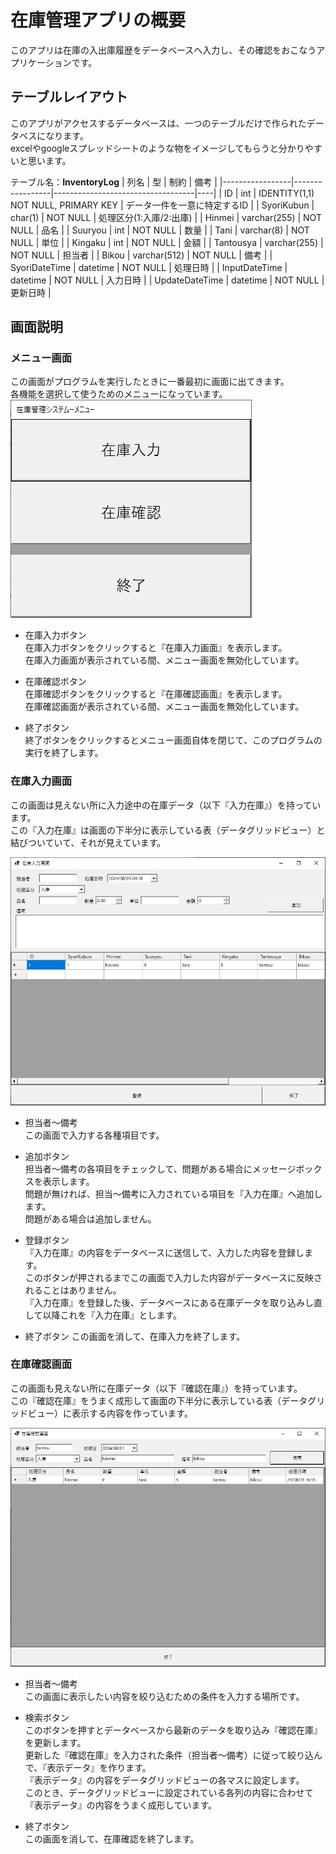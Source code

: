 # 在庫管理アプリの概要  
このアプリは在庫の入出庫履歴をデータベースへ入力し、その確認をおこなうアプリケーションです。

## テーブルレイアウト
このアプリがアクセスするデータベースは、一つのテーブルだけで作られたデータベスになります。  
excelやgoogleスプレッドシートのような物をイメージしてもらうと分かりやすいと思います。

テーブル名：**InventoryLog**
| 列名          | 型       | 制約                       | 備考 |
|-----------------|-----------------|-----------------------------------|----|
| ID              | int             | IDENTITY(1,1) NOT NULL, PRIMARY KEY | データ一件を一意に特定するID |
| SyoriKubun      | char(1)         | NOT NULL                          | 処理区分(1:入庫/2:出庫) |
| Hinmei          | varchar(255)    | NOT NULL                          | 品名 |
| Suuryou         | int             | NOT NULL                          | 数量 |
| Tani            | varchar(8)      | NOT NULL                          | 単位 |
| Kingaku         | int             | NOT NULL                          | 金額 |
| Tantousya       | varchar(255)    | NOT NULL                          | 担当者 |
| Bikou           | varchar(512)    | NOT NULL                          | 備考 |
| SyoriDateTime   | datetime        | NOT NULL                          | 処理日時 |
| InputDateTime   | datetime        | NOT NULL                          | 入力日時 |
| UpdateDateTime  | datetime        | NOT NULL                          | 更新日時 |


## 画面説明
### メニュー画面  
この画面がプログラムを実行したときに一番最初に画面に出てきます。  
各機能を選択して使うためのメニューになっています。  
![メニュー](./ss/在庫管理システム-メニュー.png "メニュー")  
- 在庫入力ボタン  
在庫入力ボタンをクリックすると『在庫入力画面』を表示します。  
在庫入力画面が表示されている間、メニュー画面を無効化しています。  

- 在庫確認ボタン  
在庫確認ボタンをクリックすると『在庫確認画面』を表示します。  
在庫確認画面が表示されている間、メニュー画面を無効化しています。  

- 終了ボタン  
終了ボタンをクリックするとメニュー画面自体を閉じて、このプログラムの実行を終了します。  

### 在庫入力画面  
この画面は見えない所に入力途中の在庫データ（以下『入力在庫』）を持っています。  
この『入力在庫』は画面の下半分に表示している表（データグリッドビュー）と結びついていて、それが見えています。

![在庫入力](./ss/在庫管理システム-在庫入力.png "在庫入力")  
- 担当者～備考  
この画面で入力する各種項目です。

- 追加ボタン  
担当者～備考の各項目をチェックして、問題がある場合にメッセージボックスを表示します。  
問題が無ければ、担当～備考に入力されている項目を『入力在庫』へ追加します。  
問題がある場合は追加しません。  

- 登録ボタン  
『入力在庫』の内容をデータベースに送信して、入力した内容を登録します。  
このボタンが押されるまでこの画面で入力した内容がデータベースに反映されることはありません。  
『入力在庫』を登録した後、データベースにある在庫データを取り込みし直して以降これを『入力在庫』とします。  

- 終了ボタン
この画面を消して、在庫入力を終了します。

### 在庫確認画面  
この画面も見えない所に在庫データ（以下『確認在庫』）を持っています。  
この『確認在庫』をうまく成形して画面の下半分に表示している表（データグリッドビュー）に表示する内容を作っています。  

![在庫確認](./ss/在庫管理システム-在庫確認.png "在庫確認")  
- 担当者～備考  
この画面に表示したい内容を絞り込むための条件を入力する場所です。  

- 検索ボタン  
このボタンを押すとデータベースから最新のデータを取り込み『確認在庫』を更新します。  
更新した『確認在庫』を入力された条件（担当者～備考）に従って絞り込んで、『表示データ』を作ります。  
『表示データ』の内容をデータグリッドビューの各マスに設定します。  
このとき、データグリッドビューに設定されている各列の内容に合わせて『表示データ』の内容をうまく成形しています。  

- 終了ボタン  
この画面を消して、在庫確認を終了します。  
